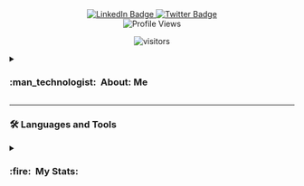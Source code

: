 <div id="header" align="center">
  <a href="https://www.linkedin.com/in/abdul-basit-ajmal/">
    <img src="https://img.shields.io/badge/LinkedIn-blue?style=for-the-badge&logo=linkedin&logoColor=white" alt="LinkedIn Badge"/>
  </a>
   <a href="https://twitter.com/0x_basit">
    <img src="https://img.shields.io/badge/Twitter-blue?style=for-the-badge&logo=twitter&logoColor=white" alt="Twitter Badge"/>
  </a>
</div>
  <div align="center">
    <img src="https://komarev.com/ghpvc/?username=basit10&style=flat-square&color=blue" alt="Profile Views"/>
  
  ![visitors](https://visitor-badge.glitch.me/badge?page_id=basit10.profile&left_color=blue&right_color=green)
   </div>


<details>
   <summary><h3>:man_technologist:&nbsp;&nbsp;About:&nbsp;Me</h3></summary>
 
I am an Security Engineer <img src="https://media.giphy.com/media/WUlplcMpOCEmTGBtBW/giphy.gif" width="30"> from Pakistan 🇵🇰
- I’m looking to collaborate on security Projects
- :telescope: I’m working as a Security Enginner for Dongamers pvt ltd
- I’m currently working on AWS security
- :zap: In my free time, I play around on tryhackme and hackthebox
- :mailbox:How to reach me: [![Linkedin Badge](https://img.shields.io/badge/-abdul-basit-ajmal-blue?style=flat&logo=Linkedin&logoColor=white)](https://www.linkedin.com/in/abdul-basit-ajmal/) [![Gmail Badge](https://img.shields.io/badge/-abdulbasitajmal7@gmail.com-white?style=flat&logo=Gmail&logoColor=red)](#)
</details>

---

### :hammer_and_wrench: Languages and Tools


<details>
   <summary><h3>:fire:&nbsp;&nbsp;My&nbsp;Stats:</h3></summary>
 
<div align="center">
 
[![GitHub Streak](http://github-readme-streak-stats.herokuapp.com?user=basit10&theme=dark&background=000000)](https://git.io/streak-stats) 
![Your Repository’s Stats](https://github-readme-stats.vercel.app/api?username=basit10&show_icons=true)
  
  </div>
  
  <div>
  
   [![Top Langs](https://github-readme-stats.vercel.app/api/top-langs/?username=basit10)](https://github.com/basit10/github-readme-stats)
  [![trophy](https://github-profile-trophy.vercel.app/?username=mughal963&theme=basit10)](https://github.com/basit10/github-profile-trophy)
  
  <img src = "https://github-profile-summary-cards.vercel.app/api/cards/profile-details?username=basit10&theme=vue"/>
  </div>
  </details>

